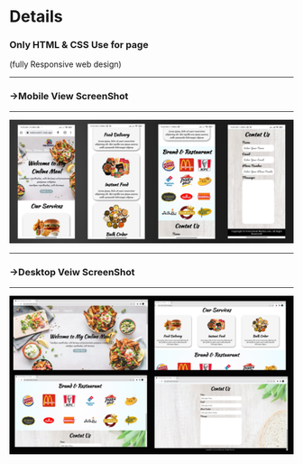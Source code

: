 <h1>Details</h1>
<h3>Only HTML & CSS Use for page</h3>
<p>(fully Responsive web design)</p>
<hr>
<h3>->Mobile View ScreenShot</h3>
    <hr>
    <img src="img\mobile.png" alt="mobile View">
    <hr>
    <h3>->Desktop Veiw ScreenShot</h3>
    <hr>
    <img src="img\desktopscreenshot.png" alt="Desktop view">
